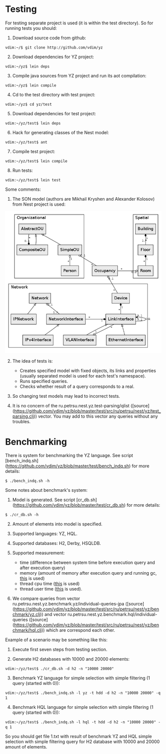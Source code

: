 # Testing

For testing separate project is used (it is within the test directory). So for running tests you should:

1. Download source code from github:
<pre><code>vdim:~/$ git clone http://github.com/vdim/yz</code></pre>

2. Download dependencies for YZ project:
<pre><code>vdim:~/yz$ lein deps</code></pre>

3. Compile java sources from YZ project and run its aot compilation:
<pre><code>vdim:~/yz$ lein compile </code></pre>

4. Cd to the test directory with test project:
<pre><code>vdim:~/yz$ cd yz/test</code></pre>

5. Download dependencies for test project:
<pre><code>vdim:~/yz/test$ lein deps</code></pre>

6. Hack for generating classes of the Nest model:
<pre><code>vdim:~/yz/test$ ant </code></pre>

7. Compile test project:
<pre><code>vdim:~/yz/test$ lein compile </code></pre>

8. Run tests:
<pre><code>vdim:~/yz/test$ lein test </code></pre>

Some comments:

1. The SON model (authors are Mikhail Kryshen and Alexander Kolosov) from Nest project is used:
<img src="https://github.com/vdim/yz/raw/master/doc/son.png" alt="Son model"/>

2. The idea of tests is:
    * Creates specified model with fixed objects, its links and properties (usually separated model is used
for each test's namespace). 
    * Runs specified queries.
    * Checks whether result of a query corresponds to a real.

3. So changing test models may lead to incorrect tests.

4. It is no concern of the ru.petrsu.nest.yz.test-parsing/qlist 
([source] (https://github.com/vdim/yz/blob/master/test/src/ru/petrsu/nest/yz/test_parsing.clj)) vector. 
You may add to this vector any queries without any troubles.

# Benchmarking
There is system for benchmarking the YZ language. 
See script [bench_indq.sh] (https://github.com/vdim/yz/blob/master/test/bench_indq.sh) for more details:
<pre><code>$ ./bench_indq.sh -h  </code></pre>

Some notes about benchmark's system:

1. Model is generated. See script [cr_db.sh] (https://github.com/vdim/yz/blob/master/test/cr_db.sh) for more details:
<pre><code>$ ./cr_db.sh -h </code></pre>

2. Amount of elements into model is specified.
2. Supported languages: YZ, HQL.
3. Supported databases: H2, Derby, HSQLDB.
4. Supported measurement: 
    * time (difference between system time before execution query and after execution query)
    * memory (amount of memory after execution query and running gc, [this][memory] is used) 
    * thread cpu time ([this][cpu] is used)
    * thread user time ([this][user] is used).

5. We compare queries from vector ru.petrsu.nest.yz.benchmark.yz/individual-queries-jpa 
([source] (https://github.com/vdim/yz/blob/master/test/src/ru/petrsu/nest/yz/benchmark/yz.clj)) and 
vector ru.petrsu.nest.yz.benchmark.hql/individual-queries 
([source] (https://github.com/vdim/yz/blob/master/test/src/ru/petrsu/nest/yz/benchmark/hql.clj)) which are correspond
each other.

Example of a scenario may be something like this:

1. Execute first seven steps from testing section.

2. Generate H2 databases with 10000 and 20000 elements:
<pre><code>vdim:~/yz/test$ ./cr_db.sh -d h2 -n "10000 20000" </code></pre>

3. Benchmark YZ language for simple selection with simple filtering (1 query (started with 0)):
<pre><code>vdim:~/yz/test$ ./bench_indq.sh -l yz -t hdd -d h2 -n "10000 20000" -q 1</code></pre>

4. Benchmark HQL language for simple selection with simple filtering (1 query (started with 0)):
<pre><code>vdim:~/yz/test$ ./bench_indq.sh -l hql -t hdd -d h2 -n "10000 20000" -q 1</code></pre>

So you should get file 1.txt with result of benchmark YZ and HQL simple selection with simple filtering query 
for H2 database with 10000 and 20000 amount of elements.

[memory]: http://docs.oracle.com/javase/1.5.0/docs/api/java/lang/management/MemoryUsage.html#getUsed() "MemoryUsage/getUsed"
[cpu]: http://docs.oracle.com/javase/1.5.0/docs/api/java/lang/management/ThreadMXBean.html#getCurrentThreadCpuTime() "getCurrentThreadCpuTime"
[user]: http://docs.oracle.com/javase/1.5.0/docs/api/java/lang/management/ThreadMXBean.html#getCurrentThreadUserTime() "getCurrentThreadUserTime"

